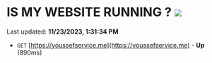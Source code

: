 # IS MY WEBSITE RUNNING ? [![](https://img.shields.io/static/v1?label=Sponsor&message=%E2%9D%A4&logo=GitHub&color=%23fe8e86)](https://github.com/sponsors/<username>)

Last updated: **11/23/2023, 1:31:34 PM**

- `GET` [https://youssefservice.me](https://youssefservice.me) - **Up** (890ms)
